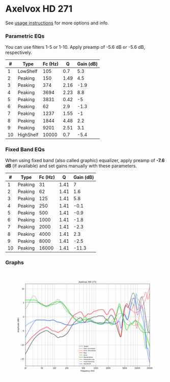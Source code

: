 # Axelvox HD 271
See [usage instructions](https://github.com/jaakkopasanen/AutoEq#usage) for more options and info.

### Parametric EQs
You can use filters 1-5 or 1-10. Apply preamp of -5.6 dB or -5.6 dB, respectively.

|   # | Type      |   Fc (Hz) |    Q |   Gain (dB) |
|-----|-----------|-----------|------|-------------|
|   1 | LowShelf  |       105 | 0.7  |         5.3 |
|   2 | Peaking   |       150 | 1.49 |         4.5 |
|   3 | Peaking   |       374 | 2.16 |        -1.9 |
|   4 | Peaking   |      3694 | 2.23 |         8.8 |
|   5 | Peaking   |      3831 | 0.42 |        -5   |
|   6 | Peaking   |        62 | 2.9  |        -1.3 |
|   7 | Peaking   |      1237 | 1.55 |        -1   |
|   8 | Peaking   |      1844 | 4.48 |         2.2 |
|   9 | Peaking   |      9201 | 2.51 |         3.1 |
|  10 | HighShelf |     10000 | 0.7  |        -5.4 |

### Fixed Band EQs
When using fixed band (also called graphic) equalizer, apply preamp of **-7.6 dB** (if available) and set gains manually with these parameters.

|   # | Type    |   Fc (Hz) |    Q |   Gain (dB) |
|-----|---------|-----------|------|-------------|
|   1 | Peaking |        31 | 1.41 |         7   |
|   2 | Peaking |        62 | 1.41 |         1.6 |
|   3 | Peaking |       125 | 1.41 |         5.8 |
|   4 | Peaking |       250 | 1.41 |        -0.1 |
|   5 | Peaking |       500 | 1.41 |        -0.9 |
|   6 | Peaking |      1000 | 1.41 |        -1.8 |
|   7 | Peaking |      2000 | 1.41 |        -2.3 |
|   8 | Peaking |      4000 | 1.41 |         2.3 |
|   9 | Peaking |      8000 | 1.41 |        -2.5 |
|  10 | Peaking |     16000 | 1.41 |       -11.3 |

### Graphs
![](./Axelvox%20HD%20271.png)
